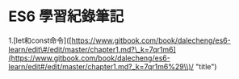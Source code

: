 # ES6 學習紀錄筆記

1.\[let和const命令\]\([https://www.gitbook.com/book/dalecheng/es6-learn/edit\#/edit/master/chapter1.md?\_k=7qr1m6](https://www.gitbook.com/book/dalecheng/es6-learn/edit#/edit/master/chapter1.md?_k=7qr1m6%29\\)/ "title"\)



